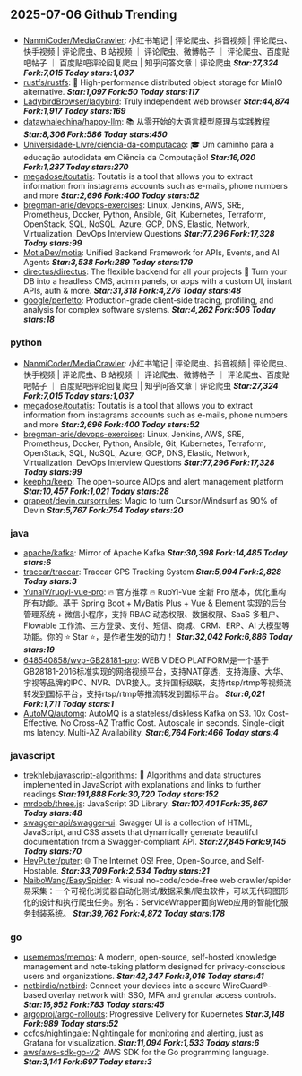 ## 2025-07-06 Github Trending

### 
* [NanmiCoder/MediaCrawler](https://github.com/NanmiCoder/MediaCrawler): 小红书笔记 | 评论爬虫、抖音视频 | 评论爬虫、快手视频 | 评论爬虫、B 站视频 ｜ 评论爬虫、微博帖子 ｜ 评论爬虫、百度贴吧帖子 ｜ 百度贴吧评论回复爬虫 | 知乎问答文章｜评论爬虫 ***Star:27,324 Fork:7,015 Today stars:1,037***
* [rustfs/rustfs](https://github.com/rustfs/rustfs): 🚀 High-performance distributed object storage for MinIO alternative. ***Star:1,097 Fork:50 Today stars:117***
* [LadybirdBrowser/ladybird](https://github.com/LadybirdBrowser/ladybird): Truly independent web browser ***Star:44,874 Fork:1,917 Today stars:169***
* [datawhalechina/happy-llm](https://github.com/datawhalechina/happy-llm): 📚 从零开始的大语言模型原理与实践教程 ***Star:8,306 Fork:586 Today stars:450***
* [Universidade-Livre/ciencia-da-computacao](https://github.com/Universidade-Livre/ciencia-da-computacao): 🎓 Um caminho para a educação autodidata em Ciência da Computação! ***Star:16,020 Fork:1,237 Today stars:270***
* [megadose/toutatis](https://github.com/megadose/toutatis): Toutatis is a tool that allows you to extract information from instagrams accounts such as e-mails, phone numbers and more ***Star:2,696 Fork:400 Today stars:52***
* [bregman-arie/devops-exercises](https://github.com/bregman-arie/devops-exercises): Linux, Jenkins, AWS, SRE, Prometheus, Docker, Python, Ansible, Git, Kubernetes, Terraform, OpenStack, SQL, NoSQL, Azure, GCP, DNS, Elastic, Network, Virtualization. DevOps Interview Questions ***Star:77,296 Fork:17,328 Today stars:99***
* [MotiaDev/motia](https://github.com/MotiaDev/motia): Unified Backend Framework for APIs, Events, and AI Agents ***Star:3,538 Fork:289 Today stars:179***
* [directus/directus](https://github.com/directus/directus): The flexible backend for all your projects 🐰 Turn your DB into a headless CMS, admin panels, or apps with a custom UI, instant APIs, auth & more. ***Star:31,318 Fork:4,276 Today stars:48***
* [google/perfetto](https://github.com/google/perfetto): Production-grade client-side tracing, profiling, and analysis for complex software systems. ***Star:4,262 Fork:506 Today stars:18***

### python
* [NanmiCoder/MediaCrawler](https://github.com/NanmiCoder/MediaCrawler): 小红书笔记 | 评论爬虫、抖音视频 | 评论爬虫、快手视频 | 评论爬虫、B 站视频 ｜ 评论爬虫、微博帖子 ｜ 评论爬虫、百度贴吧帖子 ｜ 百度贴吧评论回复爬虫 | 知乎问答文章｜评论爬虫 ***Star:27,324 Fork:7,015 Today stars:1,037***
* [megadose/toutatis](https://github.com/megadose/toutatis): Toutatis is a tool that allows you to extract information from instagrams accounts such as e-mails, phone numbers and more ***Star:2,696 Fork:400 Today stars:52***
* [bregman-arie/devops-exercises](https://github.com/bregman-arie/devops-exercises): Linux, Jenkins, AWS, SRE, Prometheus, Docker, Python, Ansible, Git, Kubernetes, Terraform, OpenStack, SQL, NoSQL, Azure, GCP, DNS, Elastic, Network, Virtualization. DevOps Interview Questions ***Star:77,296 Fork:17,328 Today stars:99***
* [keephq/keep](https://github.com/keephq/keep): The open-source AIOps and alert management platform ***Star:10,457 Fork:1,021 Today stars:28***
* [grapeot/devin.cursorrules](https://github.com/grapeot/devin.cursorrules): Magic to turn Cursor/Windsurf as 90% of Devin ***Star:5,767 Fork:754 Today stars:20***

### java
* [apache/kafka](https://github.com/apache/kafka): Mirror of Apache Kafka ***Star:30,398 Fork:14,485 Today stars:6***
* [traccar/traccar](https://github.com/traccar/traccar): Traccar GPS Tracking System ***Star:5,994 Fork:2,828 Today stars:3***
* [YunaiV/ruoyi-vue-pro](https://github.com/YunaiV/ruoyi-vue-pro): 🔥 官方推荐 🔥 RuoYi-Vue 全新 Pro 版本，优化重构所有功能。基于 Spring Boot + MyBatis Plus + Vue & Element 实现的后台管理系统 + 微信小程序，支持 RBAC 动态权限、数据权限、SaaS 多租户、Flowable 工作流、三方登录、支付、短信、商城、CRM、ERP、AI 大模型等功能。你的 ⭐️ Star ⭐️，是作者生发的动力！ ***Star:32,042 Fork:6,886 Today stars:19***
* [648540858/wvp-GB28181-pro](https://github.com/648540858/wvp-GB28181-pro): WEB VIDEO PLATFORM是一个基于GB28181-2016标准实现的网络视频平台，支持NAT穿透，支持海康、大华、宇视等品牌的IPC、NVR、DVR接入。支持国标级联，支持rtsp/rtmp等视频流转发到国标平台，支持rtsp/rtmp等推流转发到国标平台。 ***Star:6,021 Fork:1,711 Today stars:1***
* [AutoMQ/automq](https://github.com/AutoMQ/automq): AutoMQ is a stateless/diskless Kafka on S3. 10x Cost-Effective. No Cross-AZ Traffic Cost. Autoscale in seconds. Single-digit ms latency. Multi-AZ Availability. ***Star:6,764 Fork:466 Today stars:4***

### javascript
* [trekhleb/javascript-algorithms](https://github.com/trekhleb/javascript-algorithms): 📝 Algorithms and data structures implemented in JavaScript with explanations and links to further readings ***Star:191,888 Fork:30,720 Today stars:152***
* [mrdoob/three.js](https://github.com/mrdoob/three.js): JavaScript 3D Library. ***Star:107,401 Fork:35,867 Today stars:48***
* [swagger-api/swagger-ui](https://github.com/swagger-api/swagger-ui): Swagger UI is a collection of HTML, JavaScript, and CSS assets that dynamically generate beautiful documentation from a Swagger-compliant API. ***Star:27,845 Fork:9,145 Today stars:70***
* [HeyPuter/puter](https://github.com/HeyPuter/puter): 🌐 The Internet OS! Free, Open-Source, and Self-Hostable. ***Star:33,709 Fork:2,534 Today stars:21***
* [NaiboWang/EasySpider](https://github.com/NaiboWang/EasySpider): A visual no-code/code-free web crawler/spider易采集：一个可视化浏览器自动化测试/数据采集/爬虫软件，可以无代码图形化的设计和执行爬虫任务。别名：ServiceWrapper面向Web应用的智能化服务封装系统。 ***Star:39,762 Fork:4,872 Today stars:178***

### go
* [usememos/memos](https://github.com/usememos/memos): A modern, open-source, self-hosted knowledge management and note-taking platform designed for privacy-conscious users and organizations. ***Star:42,347 Fork:3,016 Today stars:41***
* [netbirdio/netbird](https://github.com/netbirdio/netbird): Connect your devices into a secure WireGuard®-based overlay network with SSO, MFA and granular access controls. ***Star:16,952 Fork:783 Today stars:45***
* [argoproj/argo-rollouts](https://github.com/argoproj/argo-rollouts): Progressive Delivery for Kubernetes ***Star:3,148 Fork:989 Today stars:52***
* [ccfos/nightingale](https://github.com/ccfos/nightingale): Nightingale for monitoring and alerting, just as Grafana for visualization. ***Star:11,094 Fork:1,533 Today stars:6***
* [aws/aws-sdk-go-v2](https://github.com/aws/aws-sdk-go-v2): AWS SDK for the Go programming language. ***Star:3,141 Fork:697 Today stars:3***
